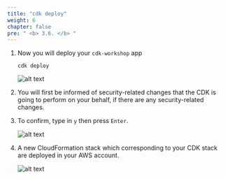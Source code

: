 ```yaml
---
title: "cdk deploy"
weight: 6
chapter: false
pre: " <b> 3.6. </b> "
---
```


1. Now you will deploy your `cdk-workshop` app

   ```shell
   cdk deploy
   ```

   ![alt text](/images/workshop-4/cdk--deploy--iam-permissions-notice.png)

2. You will first be informed of security-related changes that the CDK is going to perform on your behalf, if there are any security-related changes.

3. To confirm, type in `y` then press `Enter`.

   ![alt text](/images/workshop-4/cdk--deploy--confirm.png)

4. A new CloudFormation stack which corresponding to your CDK stack are deployed in your AWS account.

   ![alt text](/images/workshop-4/cdk--deploy--cfn-stack.png)
